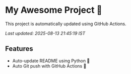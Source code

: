 # My Awesome Project 🚀

This project is automatically updated using GitHub Actions.

_Last updated: 2025-08-13 21:45:19 IST_

## Features
- Auto-update README using Python 🐍
- Auto Git push with GitHub Actions 🤖
